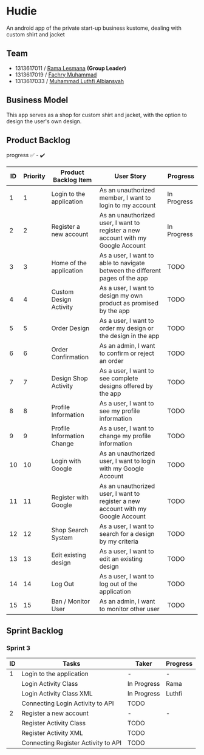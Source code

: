 # Hudie
An android app of the private start-up business kustome, dealing with custom shirt and jacket

## Team
- 1313617011 / [Rama Lesmana](https://github.com/Romeless) **(Group Leader)**
- 1313617019 / [Fachry Muhammad](https://github.com/FachryMuhammad)
- 1313617033 / [Muhammad Luthfi Albiansyah](https://github.com/LLuthfiY)

## Business Model
This app serves as a shop for custom shirt and jacket, with the option to design the user's own design.

## Product Backlog

progress :white_check_mark: - :heavy_check_mark:

| ID | Priority | Product Backlog Item       | User Story                                                                       | Progress    |
|----|----------|----------------------------|----------------------------------------------------------------------------------|-------------|
| 1  | 1        | Login to the application   | As an unauthorized member, I want to login to my account                         | In Progress |
| 2  | 2        | Register a new account     | As an unauthorized user, I want to register a new account with my Google Account | In Progress |
| 3  | 3        | Home of the application    | As a user, I want to able to navigate between the different pages of the app     | TODO        |
| 4  | 4        | Custom Design Activity     | As a user, I want to design my own product as promised by the app                | TODO        |
| 5  | 5        | Order Design               | As a user, I want to order my design or the design in the app                    | TODO        |
| 6  | 6        | Order Confirmation         | As an admin, I want to confirm or reject an order                                | TODO        |
| 7  | 7        | Design Shop Activity       | As a user, I want to see complete designs offered by the app                     | TODO        |
| 8  | 8        | Profile Information        | As a user, I want to see my profile information                                  | TODO        |
| 9  | 9        | Profile Information Change | As a user, I want to change my profile information                               | TODO        |
| 10 | 10       | Login with Google          | As an unauthorized user, I want to login with my Google Account                  | TODO        |
| 11 | 11       | Register with Google       | As an unauthorized user, I want to register a new account with my Google Account | TODO        |
| 12 | 12       | Shop Search System         | As a user, I want to search for a design by my criteria                          | TODO        |
| 13 | 13       | Edit existing design       | As a user, I want to edit an existing design                                     | TODO        |
| 14 | 14       | Log Out                    | As a user, I want to log out of the application                                  | TODO        |
| 15 | 15       | Ban / Monitor User         | As an admin, I want to monitor other user                                        | TODO        |


## Sprint Backlog

### Sprint 3

| ID | Tasks                               | Taker        | Progress |
|----|-------------------------------------|--------------|----------|
| 1  | Login to the application            | -            | -        |
|    | Login Activity Class                | In Progress  | Rama     |
|    | Login Activity Class XML            | In Progress  | Luthfi   |
|    | Connecting Login Activity to API    | TODO  |      |
| 2  | Register a new account              | -     | -        |
|    | Register Activity Class             | TODO  |      |
|    | Register Activity XML               | TODO  |    |
|    | Connecting Register Activity to API | TODO  |      |
